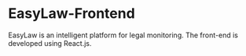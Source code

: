 # EasyLaw-Frontend

EasyLaw is an intelligent platform for legal monitoring. The front-end is developed using React.js.
